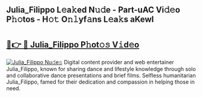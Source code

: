 ## Julia_Filippo L𝚎a𝚔ed N𝚞𝚍e - Part-uAC Vi𝚍𝚎o P𝚑𝚘tos - H𝚘𝚝 O𝚗𝚕yf𝚊ns L𝚎a𝚔s aKewI

# <h2><a href="http://kf8mvz.oniu.top/?m=Julia_Filippo">🔗👉 🔴 Julia_Filippo P𝚑ot𝚘𝚜 V𝚒d𝚎o</a></h2>

[![Julia_Filippo Nu𝚍e𝚜](https://i.imgur.com/0qMVB7G.gif)](http://kf8mvz.oniu.top/?m=Julia_Filippo)
Digital content provider and web entertainer Julia_Filippo, known for sharing dance and lifestyle knowledge through solo and collaborative dance presentations and brief films. Selfless humanitarian Julia_Filippo, famed for their dedication and compassion in helping those in need.  
